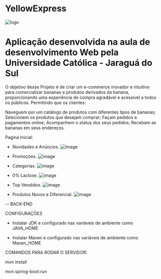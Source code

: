 # YellowExpress

![logo](https://github.com/JnksDavu/Bananas-Brasil/assets/108496905/3838faad-d082-4bbc-a660-56623235c8a1)

Aplicação desenvolvida na aula de desenvolvimento Web pela Universidade Católica - Jaraguá do Sul 
=======
O objetivo desse Projeto é de criar um e-commerce inovador e intuitivo para comercializar bananas e produtos derivados da banana, proporcionando uma experiência de compra agradável e acessível a todos os públicos. Permitindo que os clientes:

Naveguem por um catálogo de produtos com diferentes tipos de bananas;
Selecionem os produtos que desejam comprar;
Façam pedidos e pagamentos online;
Acompanhem o status dos seus pedidos;
Recebam as bananas em seus endereços.

Paginá Inicial:

- Novidades e Anúncios.
![image](https://github.com/JnksDavu/Bananas-Brasil/assets/108496905/d640c664-6066-46e9-8be3-d9dd4df32508)

- Promoções.
![image](https://github.com/JnksDavu/Bananas-Brasil/assets/108496905/7bc2c5aa-770f-42ac-bbf3-999dd64cbb61)

- Categorias.
![image](https://github.com/JnksDavu/Bananas-Brasil/assets/108496905/0c3d8412-1812-46e5-a7a7-b6123a06d323)

- 0% Lactose.
![image](https://github.com/JnksDavu/Bananas-Brasil/assets/108496905/90530bc6-b782-4827-8ae7-1cd5f9efe518)

- Top Vendidos.
![image](https://github.com/JnksDavu/Bananas-Brasil/assets/108496905/cc0cccc6-3a8a-4678-8aee-e9b8045e9b19)

- Produtos Novos e Diferencial.
![image](https://github.com/JnksDavu/Bananas-Brasil/assets/108496905/ebc860bf-89a6-4654-9798-41a8d2e1b4aa)


-- BACK-END 

CONFIGURAÇÕES

- Instalar JDK e configurado nas variáveis de ambiente como JAVA_HOME

- Instalar Maven e configurado nas variáveis de ambiente como Maven_HOME

COMANDOS PARA RODAR O SERVIDOR:

mvn install

mvn spring-boot:run